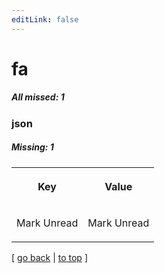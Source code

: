 ```yaml
---
editLink: false
---
```


# fa

##### All missed: 1


### json

##### Missing: 1

<table width="100%">
<tr><th width="50%">

Key

</th><th width="50%">

Value

</th></tr>
<tr><td width="50%">

Mark Unread

</td><td width="50%">

Mark Unread

</td></tr>
</table>

[ [go back](../status.md) | [to top](#) ]


